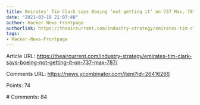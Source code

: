 ```yaml
---
title: Emirates’ Tim Clark says Boeing ‘not getting it’ on 737 Max, 787
date: "2021-03-10 21:07:48"
author: Hacker News Frontpage
authorlink: https://theaircurrent.com/industry-strategy/emirates-tim-clark-says-boeing-not-getting-it-on-737-max-787/
tags:
- Hacker-News-Frontpage
---
```


<p>Article URL: <a href="https://theaircurrent.com/industry-strategy/emirates-tim-clark-says-boeing-not-getting-it-on-737-max-787/">https://theaircurrent.com/industry-strategy/emirates-tim-clark-says-boeing-not-getting-it-on-737-max-787/</a></p>
<p>Comments URL: <a href="https://news.ycombinator.com/item?id=26416266">https://news.ycombinator.com/item?id=26416266</a></p>
<p>Points: 74</p>
<p># Comments: 84</p>
